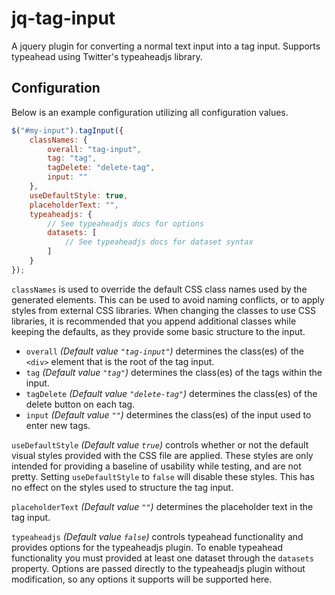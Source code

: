 # jq-tag-input
A jquery plugin for converting a normal text input into a tag input. Supports typeahead using Twitter's typeaheadjs library.

## Configuration
Below is an example configuration utilizing all configuration values.
```javascript
$("#my-input").tagInput({
    classNames: {
        overall: "tag-input",
        tag: "tag",
        tagDelete: "delete-tag",
        input: ""
    },
    useDefaultStyle: true,
    placeholderText: "",
    typeaheadjs: {
        // See typeaheadjs docs for options
        datasets: [
            // See typeaheadjs docs for dataset syntax
        ]
    }
});
```
`classNames` is used to override the default CSS class names used by the generated elements. This can be used to avoid naming conflicts, or to apply styles from external CSS libraries. When changing the classes to use CSS libraries, it is recommended that you append additional classes while keeping the defaults, as they provide some basic structure to the input.  
 * `overall` *(Default value `"tag-input"`)* determines the class(es) of the `<div>` element that is the root of the tag input.
 * `tag` *(Default value `"tag"`)* determines the class(es) of the tags within the input.
 * `tagDelete` *(Default value `"delete-tag"`)* determines the class(es) of the delete button on each tag.
 * `input` *(Default value `""`)* determines the class(es) of the input used to enter new tags.

`useDefaultStyle` *(Default value `true`)* controls whether or not the default visual styles provided with the CSS file are applied. These styles are only intended for providing a baseline of usability while testing, and are not pretty. Setting `useDefaultStyle` to `false` will disable these styles. This has no effect on the styles used to structure the tag input.

`placeholderText` *(Default value `""`)* determines the placeholder text in the tag input.

`typeaheadjs` *(Default value `false`)* controls typeahead functionality and provides options for the typeaheadjs plugin. To enable typeahead functionality you must provided at least one dataset through the `datasets` property. Options are passed directly to the typeaheadjs plugin without modification, so any options it supports will be supported here.